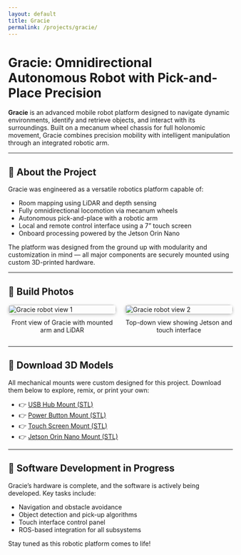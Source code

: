 ```yaml
---
layout: default
title: Gracie
permalink: /projects/gracie/
---
```


# Gracie: Omnidirectional Autonomous Robot with Pick-and-Place Precision

**Gracie** is an advanced mobile robot platform designed to navigate dynamic environments, identify and retrieve objects, and interact with its surroundings. Built on a mecanum wheel chassis for full holonomic movement, Gracie combines precision mobility with intelligent manipulation through an integrated robotic arm.

---

## 🔧 About the Project

Gracie was engineered as a versatile robotics platform capable of:

- Room mapping using LiDAR and depth sensing
- Fully omnidirectional locomotion via mecanum wheels
- Autonomous pick-and-place with a robotic arm
- Local and remote control interface using a 7” touch screen
- Onboard processing powered by the Jetson Orin Nano

The platform was designed from the ground up with modularity and customization in mind — all major components are securely mounted using custom 3D-printed hardware.

---

## 🧩 Build Photos

<div style="display: flex; flex-wrap: wrap; gap: 20px; justify-content: center; align-items: flex-start;">

  <!-- Photo 1 -->
  <div style="flex: 1 1 48%; max-width: 600px;">
    <img src="./Gracie - 1.png" alt="Gracie robot view 1" style="width: 100%; border-radius: 8px; box-shadow: 0 2px 6px rgba(0,0,0,0.2);" />
    <p style="text-align: center; margin-top: 10px;">Front view of Gracie with mounted arm and LiDAR</p>
  </div>

  <!-- Photo 2 -->
  <div style="flex: 1 1 48%; max-width: 600px;">
    <img src="./Gracie - 2.png" alt="Gracie robot view 2" style="width: 100%; border-radius: 8px; box-shadow: 0 2px 6px rgba(0,0,0,0.2);" />
    <p style="text-align: center; margin-top: 10px;">Top-down view showing Jetson and touch interface</p>
  </div>

</div>

---

## 🧾 Download 3D Models

All mechanical mounts were custom designed for this project. Download them below to explore, remix, or print your own:

- 👉 [USB Hub Mount (STL)](./USB%20Hub%20Mount%20v1.stl)
- 👉 [Power Button Mount (STL)](./Power%20Button%20Mount%20v1.stl)
- 👉 [Touch Screen Mount (STL)](./Touch%20Screen%20Mount%20v1.stl)
- 👉 [Jetson Orin Nano Mount (STL)](./Jetson%20Orin%20Nano%20Mount%20v1.stl)

---

## 🚧 Software Development in Progress

Gracie’s hardware is complete, and the software is actively being developed. Key tasks include:

- Navigation and obstacle avoidance
- Object detection and pick-up algorithms
- Touch interface control panel
- ROS-based integration for all subsystems

Stay tuned as this robotic platform comes to life!
